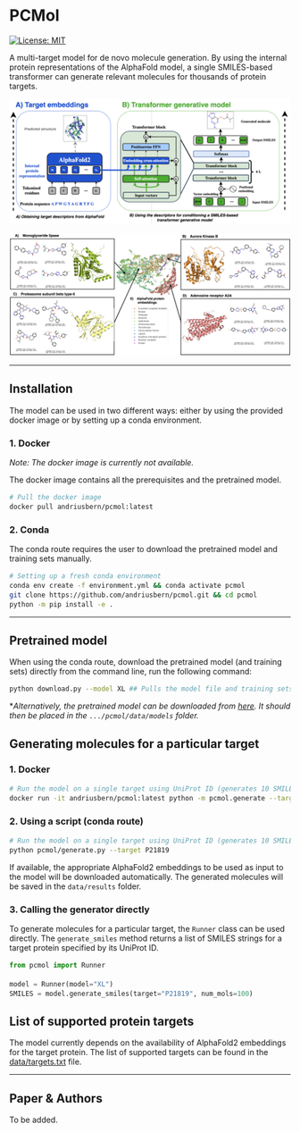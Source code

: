 # PCMol 
[![License: MIT](https://img.shields.io/badge/License-MIT-yellow.svg)](https://opensource.org/licenses/MIT)

A multi-target model for de novo molecule generation. By using the internal protein representations of the AlphaFold model, a single SMILES-based transformer can generate relevant molecules for thousands of protein targets. 

![alt text](assets/PCMol.png)



![alt text](assets/targets.png)

<!-- ## Requirements

- **Python** 3.8+
- **rdkit** 2021.03.5.0+
- **Torch** 1.7 - 2.1 -->

---

## Installation

The model can be used in two different ways: either by using the provided docker image or by setting up a conda environment. 

### 1. Docker

*Note: The docker image is currently not available.*

The docker image contains all the prerequisites and the pretrained model.
```bash
# Pull the docker image
docker pull andriusbern/pcmol:latest
```

### 2. Conda
The conda route requires the user to download the pretrained model and training sets manually.

```bash
# Setting up a fresh conda environment
conda env create -f environment.yml && conda activate pcmol
git clone https://github.com/andriusbern/pcmol.git && cd pcmol
python -m pip install -e .
```

---

## Pretrained model

When using the conda route, download the pretrained model (and training sets) directly from the command line, run the following command:
```bash
python download.py --model XL ## Pulls the model file and training sets
```

**Alternatively, the pretrained model can be downloaded from [here](https://drive.google.com/drive/folders/1-5Z3QZ3Z3Z3Z3Z3Z3Z3Z3Z3Z3Z3Z3Z3?usp=sharing). It should then be placed in the `.../pcmol/data/models` folder.*



## Generating molecules for a particular target

### 1. Docker
```bash
# Run the model on a single target using UniProt ID (generates 10 SMILES strings)
docker run -it andriusbern/pcmol:latest python -m pcmol.generate --target P21819
```

### 2. Using a script (conda route)
```bash
# Run the model on a single target using UniProt ID (generates 10 SMILES strings)
python pcmol/generate.py --target P21819
```

If available, the appropriate AlphaFold2 embeddings to be used as input to the model will be downloaded automatically. The generated molecules will be saved in the `data/results` folder.

### 3. Calling the generator directly

To generate molecules for a particular target, the `Runner` class can be used directly. The `generate_smiles` method returns a list of SMILES strings for a target protein specified by its UniProt ID.
```python
from pcmol import Runner

model = Runner(model="XL")
SMILES = model.generate_smiles(target="P21819", num_mols=100)
```

## List of supported protein targets

The model currently depends on the availability of AlphaFold2 embeddings for the target protein. The list of supported targets can be found in the [data/targets.txt](data/targets.txt) file.

<!-- ## Training

To retrain the model you first need to download the dataset from [here]().

```bash
## Train the model
python pcmol/train.py --model default
``` -->

---

## Paper & Authors

To be added.
